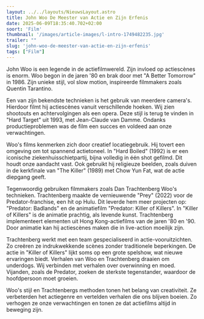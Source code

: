 ```yaml
---
layout: ../../layouts/NieuwsLayout.astro
title: John Woo De Meester van Actie en Zijn Erfenis
date: 2025-06-09T18:35:40.702+02:00
soort: 'Film'
thumbnail: '/images/article-images/l-intro-1749482235.jpg'
trailer: ""
slug: 'john-woo-de-meester-van-actie-en-zijn-erfenis'
tags: ["Film"]
---
```


John Woo is een legende in de actiefilmwereld. Zijn invloed op actiescènes is
enorm. Woo begon in de jaren '80 en brak door met "A Better Tomorrow" in 1986.
Zijn unieke stijl, vol slow motion, inspireerde filmmakers zoals Quentin
Tarantino.

Een van zijn bekendste technieken is het gebruik van meerdere camera's. Hierdoor
filmt hij actiescènes vanuit verschillende hoeken. Wij zien shootouts en
achtervolgingen als een opera. Deze stijl is terug te vinden in "Hard Target"
uit 1993, met Jean-Claude van Damme. Ondanks productieproblemen was de film een
succes en voldeed aan onze verwachtingen.

Woo's films kenmerken zich door creatief locatiegebruik. Hij tovert een omgeving
om tot spannend actietoneel. In "Hard Boiled" (1992) is er een iconische
ziekenhuisschietpartij, bijna volledig in één shot gefilmd. Dit houdt onze
aandacht vast. Ook gebruikt hij religieuze beelden, zoals duiven in de
kerkfinale van "The Killer" (1989) met Chow Yun Fat, wat de actie diepgang
geeft.

Tegenwoordig gebruiken filmmakers zoals Dan Trachtenberg Woo's technieken.
Trachtenberg maakte de vernieuwende "Prey" (2022) voor de Predator-franchise,
een hit op Hulu. Dit leverde hem meer projecten op: "Predator: Badlands" en de
animatiefilm "Predator: Killer of Killers". In "Killer of Killers" is de
animatie prachtig, als levende kunst. Trachtenberg implementeert elementen uit
Hong Kong-actiefilms van de jaren '80 en '90. Door animatie kan hij actiescènes
maken die in live-action moeilijk zijn.

Trachtenberg werkt met een team gespecialiseerd in actie-vooruitzichten. Zo
creëren ze indrukwekkende scènes zonder traditionele beperkingen. De actie in
"Killer of Killers" lijkt soms op een grote spelshow, wat nieuwe ervaringen
biedt. Verhalen van Woo en Trachtenberg draaien om underdogs. Wij verbinden met
verhalen over overwinning en moed. Vijanden, zoals de Predator, zoeken de
sterkste tegenstander, waardoor de hoofdpersoon moet groeien.

Woo's stijl en Trachtenbergs methoden tonen het belang van creativiteit. Ze
verbeterden het actiegenre en vertelden verhalen die ons blijven boeien. Zo
verhogen ze onze verwachtingen en tonen ze dat actiefilms altijd in beweging
zijn.